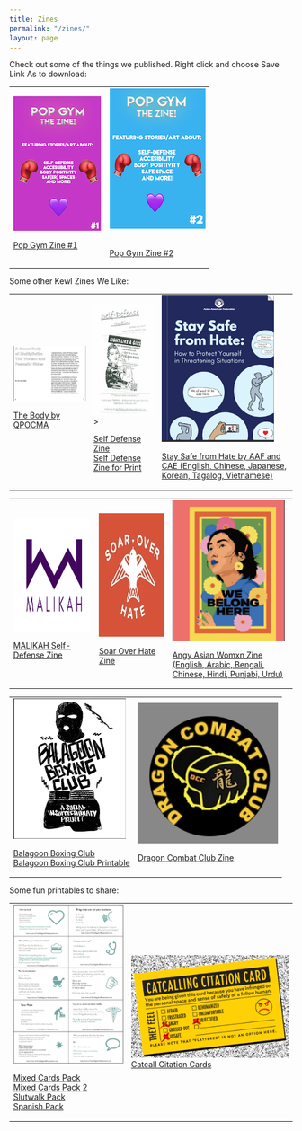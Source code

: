 ```yaml
---
title: Zines
permalink: "/zines/"
layout: page
---
```


Check out some of the things we published. Right click and choose Save Link As to download:

<table>
   <tr>
   <td>
   <img src="/assets/zine.png" alt="Zine Volume 1i">

<br>

<a href="/assets/zinesitefinal1.pdf" target="_blank" rel="noopener noreferrer">Pop Gym Zine #1</a> 
      </td>
   <td>
   <center><img src="/assets/zine2image.png" alt="Zine Volume 2"></center> 

<br>

<a href="/assets/zinesiteedit2.pdf" target="_blank" rel="noopener noreferrer"> Pop Gym Zine #2</a>
   </td>
</tr>
<table> 
   <tr> Some other Kewl Zines We Like:
      <td>
             <img src="/assets/thebody2.png" alt="Self Defense, The Zine"><br>
       
<a href="https://qpocma.itch.io/the-body" target="_blank" rel="noopener noreferrer">The Body by QPOCMA</a><br>
      </td>
      <td>
             <img src="/assets/wsdzine.png" alt="Self Defense, The Zine" width="250" height="200">><br>
       
<a href="https://ln.sync.com/dl/b3d9079c0/9r4ijtth-vaip6fr3-8egk3mte-giq697xk" target="_blank" rel="noopener noreferrer">Self Defense Zine</a><br>
<a href="/assets/WSDZineFinal.pdf" target="_blank" rel="noopener noreferrer">Self Defense Zine for Print</a> 
      </td>
      <td>
         <img src="/assets/aafcae.png" alt="Stay Safe from Hate Zine" width="200" height="262"><br>

<a href="https://www.aafederation.org/wp-content/uploads/2022/11/Stay-Safe-from-Hate-booklet.pdf" target="_blank" rel="noopener noreferrer">Stay Safe from Hate by AAF and CAE (English, Chinese, Japanese, Korean, Tagalog, Vietnamese)</a><br> 
   </td>
<table>
   
 <td>
         <img src="/assets/MalikahLogo.png" alt="Malikah Logo" width="300" height="200"><br>

<a href="https://drive.google.com/file/d/1beqKWa3Ftt3a7BQIKq5MblDBTuOZBCPN/view?usp=sharing" target="_blank" rel="noopener noreferrer">MALIKAH Self-Defense Zine</a><br> 
   </td>

 <td>
         <img src="/assets/SOHlogo.png" alt="Soar Over Hate Logo" width="300" height="220"><br>

<a href="https://drive.google.com/file/d/16RoymwB5_Pk89kiaMYGoVuZ7s12BXQGP/view?usp=drive_link" target="_blank" rel="noopener noreferrer">Soar Over Hate Zine</a><br> 
   </td>

 <td>
         <img src="/assets/aawzinelogo.png" alt="Angry Asian Womxn Logo" width="200" height="250"><br>

<a href="https://linktr.ee/aawsubwayguide" target="_blank" rel="noopener noreferrer">Angy Asian Womxn Zine (English, Arabic, Bengali, Chinese, Hindi, Punjabi, Urdu)</a><br> 
   </td>

</table>

<table>
   <td>
         <img src="/assets/balagoonzinelogo.png" alt="Balagoon Boxing Club Logo" width="200" height="250"><br>

<a href="https://phlanticap.noblogs.org/files/2024/04/balagoon-boxing-club-zine-screen-reading.pdf" target="_blank" rel="noopener noreferrer">Balagoon Boxing Club</a><br> 
<a href="https://phlanticap.noblogs.org/files/2024/04/balagoon-boxing-club-zine-imposed-copy.pdf" target="_blank" rel="noopener noreferrer">Balagoon Boxing Club Printable</a><br> 
   </td>
   <td>
         <img src="/assets/dcclogo.png" alt="DCC Logo" width="250" height="250"><br>

<a href="/assets/DCCBilingualLEAFLETv2.pdf" target="_blank" rel="noopener noreferrer">Dragon Combat Club Zine</a><br> 

   </td>
<table>
   <tr> Some fun printables to share:
      <td>
             <img src="/assets/CardA.png" alt="Cards Against Street Harassment"><br>
       
<a href="/assets/Mix.pdf" target="_blank" rel="noopener noreferrer">Mixed Cards Pack</a> <br>
<a href="/assets/Mix2.pdf" target="_blank" rel="noopener noreferrer">Mixed Cards Pack 2</a> <br>
<a href="/assets/slutwalk.pdf" target="_blank" rel="noopener noreferrer">Slutwalk Pack</a> <br>
<a href="/assets/spanish.pdf" target="_blank" rel="noopener noreferrer">Spanish Pack</a> 
      </td>
      <td>
         <img src="/assets/CCC.png" alt="Catcall Citation Cards"><br>
        <a href="/assets/CCC.pdf" target="_blank" rel="noopener noreferrer">Catcall Citation Cards</a>           
      </td>
   </tr>
</table>



